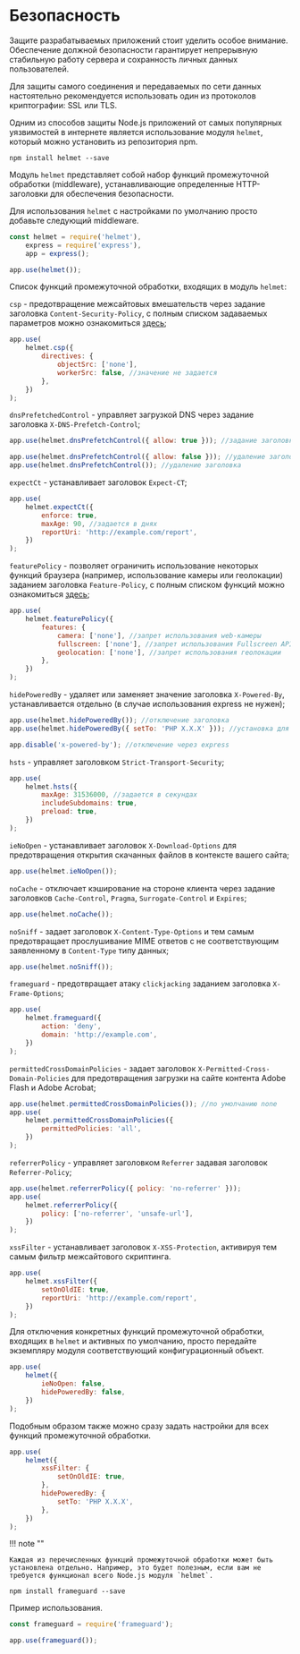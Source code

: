 # Безопасность

Защите разрабатываемых приложений стоит уделить особое внимание. Обеспечение должной безопасности гарантирует непрерывную стабильную работу сервера и сохранность личных данных пользователей.

Для защиты самого соединения и передаваемых по сети данных настоятельно рекомендуется использовать один из протоколов криптографии: SSL или TLS.

Одним из способов защиты Node.js приложений от самых популярных уязвимостей в интернете является использование модуля `helmet`, который можно установить из репозитория npm.

```
npm install helmet --save
```

Модуль `helmet` представляет собой набор функций промежуточной обработки (middleware), устанавливающие определенные HTTP-заголовки для обеспечения безопасности.

Для использования `helmet` с настройками по умолчанию просто добавьте следующий middleware.

```js
const helmet = require('helmet'),
    express = require('express'),
    app = express();

app.use(helmet());
```

Список функций промежуточной обработки, входящих в модуль `helmet`:

`csp` - предотвращение межсайтовых вмешательств через задание заголовка `Content-Security-Policy`, с полным списком задаваемых параметров можно ознакомиться [здесь](https://helmetjs.github.io/docs/csp/);

```js
app.use(
    helmet.csp({
        directives: {
            objectSrc: ['none'],
            workerSrc: false, //значение не задается
        },
    })
);
```

`dnsPrefetchedControl` - управляет загрузкой DNS через задание заголовка `X-DNS-Prefetch-Control`;

```js
app.use(helmet.dnsPrefetchControl({ allow: true })); //задание заголовка

app.use(helmet.dnsPrefetchControl({ allow: false })); //удаление заголовка
app.use(helmet.dnsPrefetchControl()); //удаление заголовка
```

`expectCt` - устанавливает заголовок `Expect-CT`;

```js
app.use(
    helmet.expectCt({
        enforce: true,
        maxAge: 90, //задается в днях
        reportUri: 'http://example.com/report',
    })
);
```

`featurePolicy` - позволяет ограничить использование некоторых функций браузера (например, использование камеры или геолокации) заданием заголовка `Feature-Policy`, с полным списком функций можно ознакомиться [здесь](https://helmetjs.github.io/docs/feature-policy/);

```js
app.use(
    helmet.featurePolicy({
        features: {
            camera: ['none'], //запрет использования web-камеры
            fullscreen: ['none'], //запрет использования Fullscreen API
            geolocation: ['none'], //запрет использования геолокации
        },
    })
);
```

`hidePoweredBy` - удаляет или заменяет значение заголовка `X-Powered-By`, устанавливается отдельно (в случае использования express не нужен);

```js
app.use(helmet.hidePoweredBy()); //отключение заголовка
app.use(helmet.hidePoweredBy({ setTo: 'PHP X.X.X' })); //установка для заголовка определенного значения

app.disable('x-powered-by'); //отключение через express
```

`hsts` - управляет заголовком `Strict-Transport-Security`;

```js
app.use(
    helmet.hsts({
        maxAge: 31536000, //задается в секундах
        includeSubdomains: true,
        preload: true,
    })
);
```

`ieNoOpen` - устанавливает заголовок `X-Download-Options` для предотвращения открытия скачанных файлов в контексте вашего сайта;

```js
app.use(helmet.ieNoOpen());
```

`noCache` - отключает кэширование на стороне клиента через задание заголовков `Cache-Control`, `Pragma`, `Surrogate-Control` и `Expires`;

```js
app.use(helmet.noCache());
```

`noSniff` - задает заголовок `X-Content-Type-Options` и тем самым предотвращает прослушивание MIME ответов с не соответствующим заявленному в `Content-Type` типу данных;

```js
app.use(helmet.noSniff());
```

`frameguard` - предотвращает атаку `clickjacking` заданием заголовка `X-Frame-Options`;

```js
app.use(
    helmet.frameguard({
        action: 'deny',
        domain: 'http://example.com',
    })
);
```

`permittedCrossDomainPolicies` - задает заголовок `X-Permitted-Cross-Domain-Policies` для предотвращения загрузки на сайте контента Adobe Flash и Adobe Acrobat;

```js
app.use(helmet.permittedCrossDomainPolicies()); //по умолчанию none
app.use(
    helmet.permittedCrossDomainPolicies({
        permittedPolicies: 'all',
    })
);
```

`referrerPolicy` - управляет заголовком `Referrer` задавая заголовок `Referrer-Policy`;

```js
app.use(helmet.referrerPolicy({ policy: 'no-referrer' }));
app.use(
    helmet.referrerPolicy({
        policy: ['no-referrer', 'unsafe-url'],
    })
);
```

`xssFilter` - устанавливает заголовок `X-XSS-Protection`, активируя тем самым фильтр межсайтового скриптинга.

```js
app.use(
    helmet.xssFilter({
        setOnOldIE: true,
        reportUri: 'http://example.com/report',
    })
);
```

Для отключения конкретных функций промежуточной обработки, входящих в `helmet` и активных по умолчанию, просто передайте экземпляру модуля соответствующий конфигурационный объект.

```js
app.use(
    helmet({
        ieNoOpen: false,
        hidePoweredBy: false,
    })
);
```

Подобным образом также можно сразу задать настройки для всех функций промежуточной обработки.

```js
app.use(
    helmet({
        xssFilter: {
            setOnOldIE: true,
        },
        hidePoweredBy: {
            setTo: 'PHP X.X.X',
        },
    })
);
```

!!! note ""

    Каждая из перечисленных функций промежуточной обработки может быть установлена отдельно. Например, это будет полезным, если вам не требуется функционал всего Node.js модуля `helmet`.

```
npm install frameguard --save
```

Пример использования.

```js
const frameguard = require('frameguard');

app.use(frameguard());
```
